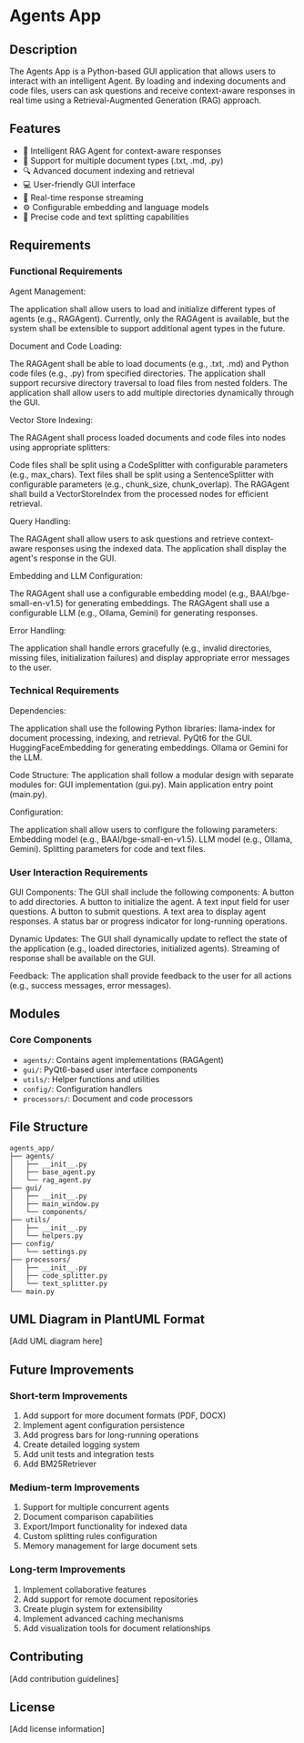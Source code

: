 # Agents App

## Description

The Agents App is a Python-based GUI application that allows users to interact with an intelligent Agent. By loading and indexing documents and code files, users can ask questions and receive context-aware responses in real time using a Retrieval-Augmented Generation (RAG) approach.

## Features

- 🤖 Intelligent RAG Agent for context-aware responses
- 📁 Support for multiple document types (.txt, .md, .py)
- 🔍 Advanced document indexing and retrieval
- 💻 User-friendly GUI interface
- 🔄 Real-time response streaming
- ⚙️ Configurable embedding and language models
- 🎯 Precise code and text splitting capabilities

## Requirements

### Functional Requirements
Agent Management:

The application shall allow users to load and initialize different types of agents (e.g., RAGAgent).
Currently, only the RAGAgent is available, but the system shall be extensible to support additional agent types in the future.

Document and Code Loading:

The RAGAgent shall be able to load documents (e.g., .txt, .md) and Python code files (e.g., .py) from specified directories.
The application shall support recursive directory traversal to load files from nested folders.
The application shall allow users to add multiple directories dynamically through the GUI.

Vector Store Indexing:

The RAGAgent shall process loaded documents and code files into nodes using appropriate splitters:

Code files shall be split using a CodeSplitter with configurable parameters (e.g., max_chars).
Text files shall be split using a SentenceSplitter with configurable parameters (e.g., chunk_size, chunk_overlap).
The RAGAgent shall build a VectorStoreIndex from the processed nodes for efficient retrieval.

Query Handling:

The RAGAgent shall allow users to ask questions and retrieve context-aware responses using the indexed data.
The application shall display the agent's response in the GUI.

Embedding and LLM Configuration:

The RAGAgent shall use a configurable embedding model (e.g., BAAI/bge-small-en-v1.5) for generating embeddings.
The RAGAgent shall use a configurable LLM (e.g., Ollama, Gemini) for generating responses.

Error Handling:

The application shall handle errors gracefully (e.g., invalid directories, missing files, initialization failures) and display appropriate error messages to the user.


### Technical Requirements
Dependencies:

The application shall use the following Python libraries:
llama-index for document processing, indexing, and retrieval.
PyQt6 for the GUI.
HuggingFaceEmbedding for generating embeddings.
Ollama or Gemini for the LLM.

Code Structure:
The application shall follow a modular design with separate modules for:
GUI implementation (gui.py).
Main application entry point (main.py).

Configuration:

The application shall allow users to configure the following parameters:
Embedding model (e.g., BAAI/bge-small-en-v1.5).
LLM model (e.g., Ollama, Gemini).
Splitting parameters for code and text files.


### User Interaction Requirements
GUI Components:
The GUI shall include the following components:
A button to add directories.
A button to initialize the agent.
A text input field for user questions.
A button to submit questions.
A text area to display agent responses.
A status bar or progress indicator for long-running operations.

Dynamic Updates:
The GUI shall dynamically update to reflect the state of the application (e.g., loaded directories, initialized agents).
Streaming of response shall be available on the GUI.

Feedback:
The application shall provide feedback to the user for all actions (e.g., success messages, error messages).

## Modules

### Core Components
- `agents/`: Contains agent implementations (RAGAgent)
- `gui/`: PyQt6-based user interface components
- `utils/`: Helper functions and utilities
- `config/`: Configuration handlers
- `processors/`: Document and code processors

## File Structure
```
agents_app/
├── agents/
│   ├── __init__.py
│   ├── base_agent.py
│   └── rag_agent.py
├── gui/
│   ├── __init__.py
│   ├── main_window.py
│   └── components/
├── utils/
│   ├── __init__.py
│   └── helpers.py
├── config/
│   └── settings.py
├── processors/
│   ├── __init__.py
│   ├── code_splitter.py
│   └── text_splitter.py
└── main.py
```

## UML Diagram in PlantUML Format
[Add UML diagram here]

## Future Improvements

### Short-term Improvements
1. Add support for more document formats (PDF, DOCX)
2. Implement agent configuration persistence
3. Add progress bars for long-running operations
4. Create detailed logging system
5. Add unit tests and integration tests
6. Add BM25Retriever

### Medium-term Improvements
1. Support for multiple concurrent agents
2. Document comparison capabilities
3. Export/Import functionality for indexed data
4. Custom splitting rules configuration
5. Memory management for large document sets

### Long-term Improvements
1. Implement collaborative features
2. Add support for remote document repositories
3. Create plugin system for extensibility
4. Implement advanced caching mechanisms
5. Add visualization tools for document relationships

## Contributing
[Add contribution guidelines]

## License
[Add license information]

